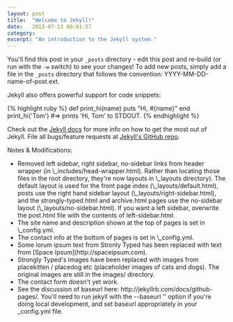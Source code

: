 ```yaml
---
layout: post
title:  "Welcome to Jekyll!"
date:   2013-07-13 00:01:57
category:
excerpt: "An introduction to the Jekyll system."
---
```


You'll find this post in your `_posts` directory - edit this post and re-build (or run with the `-w` switch) to see your changes!
To add new posts, simply add a file in the `_posts` directory that follows the convention: YYYY-MM-DD-name-of-post.ext.

Jekyll also offers powerful support for code snippets:

{% highlight ruby %}
def print_hi(name)
  puts "Hi, #{name}"
end
print_hi('Tom')
#=> prints 'Hi, Tom' to STDOUT.
{% endhighlight %}

Check out the [Jekyll docs][jekyll] for more info on how to get the most out of Jekyll. File all bugs/feature requests at [Jekyll's GitHub repo][jekyll-gh].

Notes & Modifications:
<ul class="style1">
<li>Removed left sidebar, right sidebar, no-sidebar links from header wrapper (in \_includes/head-wrapper.html).  Rather than locating those files in the root directory, they're now layouts in \_layouts directory).  The default layout is used for the front page index (\_layouts/default.html), posts use the right hand sidebar layout (\_layouts/right-sidebar.html), and the strongly-typed.html and archive.html pages use the no-sidebar layout (\_layouts/no-sidebar.html). If you want a left sidebar, overwrite the post.html file with the contents of left-sidebar.html.</li>
<li>The site name and description shown at the top of pages is set in \_config.yml.</li>
<li>The contact info at the bottom of pages is set in \_config.yml.</li>
<li>Some lorum ipsum text from Stronly Typed has been replaced with text from [Space Ipsum](http://spaceipsum.com).</li>
<li>Strongly Typed's images have been replaced with images from placekitten / placedog etc (placeholder images of cats and dogs). The original images are still in the images/ directory.</li>
<li>The contact form doesn't yet work.</li>
<li>See the discussion of baseurl here: http://jekyllrb.com/docs/github-pages/.  You'll need to run jekyll with the --baseurl '' option if you're doing local development, and set baseurl appropriately in your _config.yml file.
</li>
</ul>

[jekyll-gh]: https://github.com/mojombo/jekyll
[jekyll]:    http://jekyllrb.com
